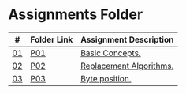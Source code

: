 # Assignments Folder

|      #      | Folder Link  | Assignment Description           |
| :---------: | ------------ | -------------------------------- |
| [01](./P01) | [P01](./P01) | [Basic Concepts.](./P01)         |
| [02](./P02) | [P02](./P02) | [Replacement Algorithms.](./P02) |
| [03](./P03) | [P03](./P03) | [Byte position.](./P03)          |
